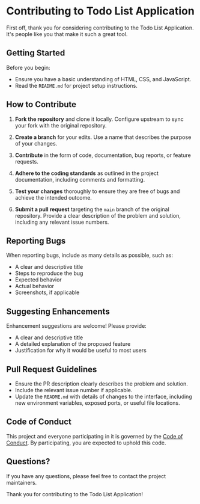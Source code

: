 # Contributing to Todo List Application

First off, thank you for considering contributing to the Todo List Application. It's people like you that make it such a great tool.

## Getting Started

Before you begin:
- Ensure you have a basic understanding of HTML, CSS, and JavaScript.
- Read the `README.md` for project setup instructions.

## How to Contribute

1. **Fork the repository** and clone it locally. Configure upstream to sync your fork with the original repository.

2. **Create a branch** for your edits. Use a name that describes the purpose of your changes.

3. **Contribute** in the form of code, documentation, bug reports, or feature requests.

4. **Adhere to the coding standards** as outlined in the project documentation, including comments and formatting.

5. **Test your changes** thoroughly to ensure they are free of bugs and achieve the intended outcome.

6. **Submit a pull request** targeting the `main` branch of the original repository. Provide a clear description of the problem and solution, including any relevant issue numbers.

## Reporting Bugs

When reporting bugs, include as many details as possible, such as:
- A clear and descriptive title
- Steps to reproduce the bug
- Expected behavior
- Actual behavior
- Screenshots, if applicable

## Suggesting Enhancements

Enhancement suggestions are welcome! Please provide:
- A clear and descriptive title
- A detailed explanation of the proposed feature
- Justification for why it would be useful to most users

## Pull Request Guidelines

- Ensure the PR description clearly describes the problem and solution.
- Include the relevant issue number if applicable.
- Update the `README.md` with details of changes to the interface, including new environment variables, exposed ports, or useful file locations.

## Code of Conduct

This project and everyone participating in it is governed by the [Code of Conduct](CODE_OF_CONDUCT.md). By participating, you are expected to uphold this code.

## Questions?

If you have any questions, please feel free to contact the project maintainers.

Thank you for contributing to the Todo List Application!
